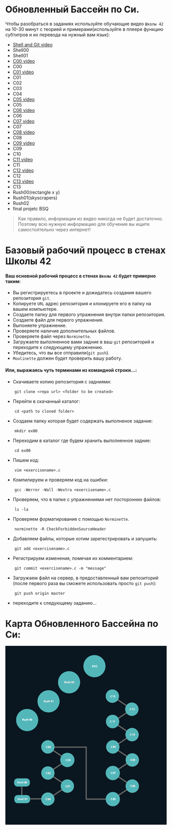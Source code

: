 # Обновленный Бассейн по Си.

Чтобы разобраться в заданиях используйте обучающие видео `Школы 42` на 10-30 минут с теорией и примерами(используйте в плеере функцию субтитров и их перевода на нужный вам язык):

- [Shell and Git video](https://www.youtube.com/playlist?list=PLVQYiy6xNUxxhvwi0PGmXb5isUdVwmsg8)
- Shell00
- Shell01
- [C00 video](https://www.youtube.com/playlist?list=PLVQYiy6xNUxz5wbzZn4tfUhF4djgzscB-)
- C00
- [C01 video](https://www.youtube.com/playlist?list=PLVQYiy6xNUxytsXWxZx6odBJMbRktIHTs)
- C01
- C02
- C03
- C04
- [C05 video](https://www.youtube.com/playlist?list=PLVQYiy6xNUxxZbeH9b0VC-nC6QsJRw5Ah)
- C05
- [C06 video](https://www.youtube.com/playlist?list=PLVQYiy6xNUxxDlCkkCX262SI90TsllYUW)
- C06
- [C07 video](https://www.youtube.com/playlist?list=PLVQYiy6xNUxzNYF00nlmx624twFlamqLt)
- C07
- [C08 video](https://www.youtube.com/playlist?list=PLVQYiy6xNUxxMI_GiGGb2hxMcd3IwNYRy)
- C08
- [C09 video](https://www.youtube.com/playlist?list=PLVQYiy6xNUxw6n6q_i8wek6U7t7CeAXhU)
- C09
- C10
- [C11 video](https://www.youtube.com/playlist?list=PLVQYiy6xNUxx8sKygTdqtOPytqN7sb0Vz)
- C11
- [C12 video](https://www.youtube.com/playlist?list=PLVQYiy6xNUxwmUOmyYSaI6gD1UyfF9MSj)
- C12
- [C13 video](https://www.youtube.com/playlist?list=PLVQYiy6xNUxzusAgMiybYwkLvuMFbVat9)
- C13
- Rush00(rectangle x y)
- Rush01(skyscrapers)
- Rush02
- final projetc BSQ
> Как правило, информации из видео никогда не будет достаточно. Поэтому всю нужную информацию для обучения вы ищите самостоятельно через интернет!




# Базовый рабочий процесс в стенах Школы 42

#### Ваш основной рабочий процесс в стенах `Школы 42` будет примерно таким:

- Вы регистрируетесь в проекте и дожидатесь создания вашего репозитория `git`.
- Копируете `URL` адрес репозитория и клонируете его в папку на вашем компьютере.
- Создаете папку для первого упражнения внутри папки репозитория.
- Создаете файл для первого упражнения.
- Выпоняете упражнение.
- Проверяете наличие дополнительных файлов.
- Проверяете файл через `Norminette`.
- Загружаете выполненное вами задние в ваш `git` репозиторий и переходите к следующему упражнению.
- Убедитесь, что вы все отправили(`git push`).
- `Moulinette` должен будет проверить вашу работу.


#### Или, выражаясь чуть терминами из командной строки…:

- Скачиваете копию репозитория с задниями:
```
	git clone <repo url> <folder to be created>
```

- Перейти в скачанный каталог:
```
	cd <path to cloned folder>
```

- Создаем папку которая будет содержать выполненое задание:
```
	mkdir ex00
```

- Переходим в каталог где будем хранить выполненное задние:
```
	cd ex00
```

- Пишем код:
```
	vim <exercisename>.c
```

- Компилируем и проверяем код на ошибки:
```
	gcc -Werror -Wall -Wextra <exercisename>.c
```

- Проверяем, что в папке с упражнениями нет посторонних файлов:
```
	ls -la
```

- Проверяем форматирование с помощью `Norminette`.
```
	norminette -R CheckForbiddenSourceHeader
```

- Добавляем файлы, которые хотим зарегестрировать и запушить:
```
	git add <exercisename>.c
```

- Регистрируем изменения, помечая их комментарием:
```
	git commit <exercisename>.c -m "message"
```

- Загружаем файл на сервер, в предоставленный вам репозиторий (после первого раза вы сможете использовать просто `git push`):
```
	git push origin master
```

- переходите к следующему заданию...




# Карта Обновленного Бассейна по Си:

![](map_of_the_new_Piscine_C.png)
